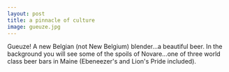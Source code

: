 ```yaml
---
layout: post
title: a pinnacle of culture
image: gueuze.jpg
---
```


Gueuze! A new Belgian (not New Belgium) blender...a beautiful beer. In the
background you will see some of the spoils of Novare...one of three world class
beer bars in Maine (Ebeneezer's and Lion's Pride included).
